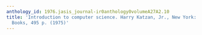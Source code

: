 ```yaml
---
anthology_id: 1976.jasis_journal-ir0anthology0volumeA27A2.10
title: 'Introduction to computer science. Harry Katzan, Jr., New York: Petrocelli
  Books, 495 p. (1975)'
---
```

